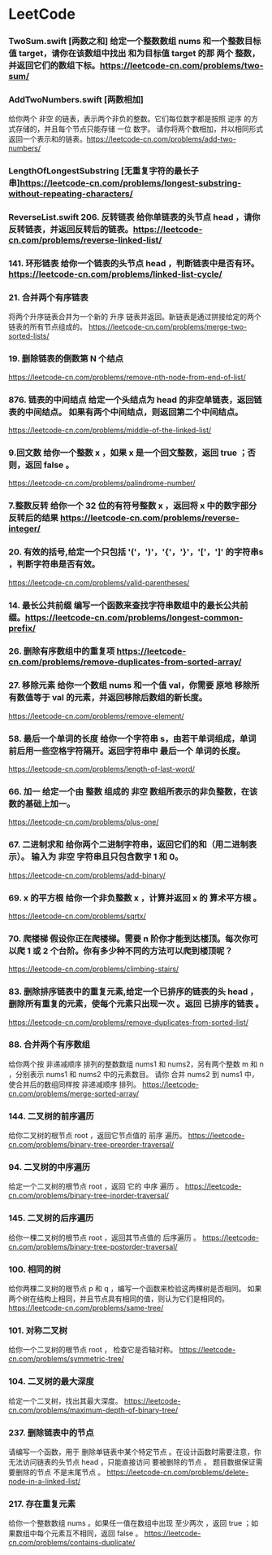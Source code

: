 # LeetCode

### TwoSum.swift [两数之和] 给定一个整数数组 nums 和一个整数目标值 target，请你在该数组中找出 和为目标值 target 的那 两个 整数，并返回它们的数组下标。https://leetcode-cn.com/problems/two-sum/

###  AddTwoNumbers.swift [两数相加]
 给你两个 非空 的链表，表示两个非负的整数。它们每位数字都是按照 逆序 的方式存储的，并且每个节点只能存储 一位 数字。
 请你将两个数相加，并以相同形式返回一个表示和的链表。https://leetcode-cn.com/problems/add-two-numbers/
 
 ### LengthOfLongestSubstring [无重复字符的最长子串]https://leetcode-cn.com/problems/longest-substring-without-repeating-characters/
 
 ### ReverseList.swift 206. 反转链表 给你单链表的头节点 head ，请你反转链表，并返回反转后的链表。https://leetcode-cn.com/problems/reverse-linked-list/
 
 ###  141. 环形链表 给你一个链表的头节点 head ，判断链表中是否有环。 https://leetcode-cn.com/problems/linked-list-cycle/
 
 ### 21. 合并两个有序链表 
 将两个升序链表合并为一个新的 升序 链表并返回。新链表是通过拼接给定的两个链表的所有节点组成的。
 https://leetcode-cn.com/problems/merge-two-sorted-lists/
 
 ### 19. 删除链表的倒数第 N 个结点
 https://leetcode-cn.com/problems/remove-nth-node-from-end-of-list/
 
 ### 876. 链表的中间结点 给定一个头结点为 head 的非空单链表，返回链表的中间结点。 如果有两个中间结点，则返回第二个中间结点。
 https://leetcode-cn.com/problems/middle-of-the-linked-list/
 
 ### 9.回文数 给你一个整数 x ，如果 x 是一个回文整数，返回 true ；否则，返回 false 。
 https://leetcode-cn.com/problems/palindrome-number/
 
 ### 7.整数反转 给你一个 32 位的有符号整数 x ，返回将 x 中的数字部分反转后的结果 https://leetcode-cn.com/problems/reverse-integer/
 
 ###  20. 有效的括号,给定一个只包括 '('，')'，'{'，'}'，'['，']' 的字符串s ，判断字符串是否有效。
 https://leetcode-cn.com/problems/valid-parentheses/
 
 ###  14. 最长公共前缀 编写一个函数来查找字符串数组中的最长公共前缀。https://leetcode-cn.com/problems/longest-common-prefix/
 
 ###  26. 删除有序数组中的重复项 https://leetcode-cn.com/problems/remove-duplicates-from-sorted-array/
 
 ### 27. 移除元素 给你一个数组 nums 和一个值 val，你需要 原地 移除所有数值等于 val 的元素，并返回移除后数组的新长度。
 https://leetcode-cn.com/problems/remove-element/
 
 ###  58. 最后一个单词的长度 给你一个字符串 s，由若干单词组成，单词前后用一些空格字符隔开。返回字符串中 最后一个 单词的长度。
 https://leetcode-cn.com/problems/length-of-last-word/

###  66. 加一 给定一个由 整数 组成的 非空 数组所表示的非负整数，在该数的基础上加一。
 https://leetcode-cn.com/problems/plus-one/
 
 ###  67. 二进制求和 给你两个二进制字符串，返回它们的和（用二进制表示）。 输入为 非空 字符串且只包含数字 1 和 0。
 https://leetcode-cn.com/problems/add-binary/
 
 ###  69. x 的平方根 给你一个非负整数 x ，计算并返回 x 的 算术平方根 。
 https://leetcode-cn.com/problems/sqrtx/
 
 ###  70. 爬楼梯 假设你正在爬楼梯。需要 n 阶你才能到达楼顶。每次你可以爬 1 或 2 个台阶。你有多少种不同的方法可以爬到楼顶呢？
 https://leetcode-cn.com/problems/climbing-stairs/
 
### 83. 删除排序链表中的重复元素,给定一个已排序的链表的头 head ， 删除所有重复的元素，使每个元素只出现一次 。返回 已排序的链表 。
 https://leetcode-cn.com/problems/remove-duplicates-from-sorted-list/
 
 ### 88. 合并两个有序数组
 给你两个按 非递减顺序 排列的整数数组 nums1 和 nums2，另有两个整数 m 和 n ，分别表示 nums1 和 nums2 中的元素数目。
 请你 合并 nums2 到 nums1 中，使合并后的数组同样按 非递减顺序 排列。
 https://leetcode-cn.com/problems/merge-sorted-array/
 
 ###  144. 二叉树的前序遍历
 给你二叉树的根节点 root ，返回它节点值的 前序 遍历。
 https://leetcode-cn.com/problems/binary-tree-preorder-traversal/
 
 ###  94. 二叉树的中序遍历
 给定一个二叉树的根节点 root ，返回 它的 中序 遍历 。
 https://leetcode-cn.com/problems/binary-tree-inorder-traversal/
 
 ###  145. 二叉树的后序遍历
 给你一棵二叉树的根节点 root ，返回其节点值的 后序遍历 。
 https://leetcode-cn.com/problems/binary-tree-postorder-traversal/
 
### 100. 相同的树
 给你两棵二叉树的根节点 p 和 q ，编写一个函数来检验这两棵树是否相同。
 如果两个树在结构上相同，并且节点具有相同的值，则认为它们是相同的。
  https://leetcode-cn.com/problems/same-tree/
  
  ### 101. 对称二叉树
 给你一个二叉树的根节点 root ， 检查它是否轴对称。
 https://leetcode-cn.com/problems/symmetric-tree/
 
 ### 104. 二叉树的最大深度
 给定一个二叉树，找出其最大深度。
 https://leetcode-cn.com/problems/maximum-depth-of-binary-tree/
 
 ### 237. 删除链表中的节点
 请编写一个函数，用于 删除单链表中某个特定节点 。在设计函数时需要注意，你无法访问链表的头节点 head ，只能直接访问 要被删除的节点 。
 题目数据保证需要删除的节点 不是末尾节点 。
 https://leetcode-cn.com/problems/delete-node-in-a-linked-list/
 
 ### 217. 存在重复元素
 给你一个整数数组 nums 。如果任一值在数组中出现 至少两次 ，返回 true ；如果数组中每个元素互不相同，返回 false 。
 https://leetcode-cn.com/problems/contains-duplicate/
